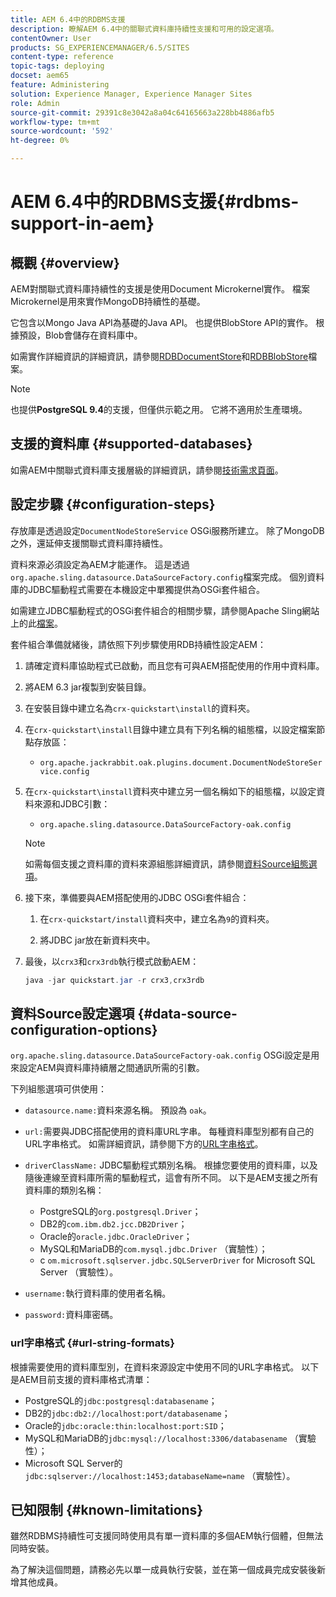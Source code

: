 ```yaml
---
title: AEM 6.4中的RDBMS支援
description: 瞭解AEM 6.4中的關聯式資料庫持續性支援和可用的設定選項。
contentOwner: User
products: SG_EXPERIENCEMANAGER/6.5/SITES
content-type: reference
topic-tags: deploying
docset: aem65
feature: Administering
solution: Experience Manager, Experience Manager Sites
role: Admin
source-git-commit: 29391c8e3042a8a04c64165663a228bb4886afb5
workflow-type: tm+mt
source-wordcount: '592'
ht-degree: 0%

---
```


# AEM 6.4中的RDBMS支援{#rdbms-support-in-aem}

## 概觀 {#overview}

AEM對關聯式資料庫持續性的支援是使用Document Microkernel實作。 檔案Microkernel是用來實作MongoDB持續性的基礎。

它包含以Mongo Java API為基礎的Java API。 也提供BlobStore API的實作。 根據預設，Blob會儲存在資料庫中。

如需實作詳細資訊的詳細資訊，請參閱[RDBDocumentStore](https://jackrabbit.apache.org/oak/docs/apidocs/org/apache/jackrabbit/oak/plugins/document/rdb/RDBDocumentStore.html)和[RDBBlobStore](https://jackrabbit.apache.org/oak/docs/apidocs/org/apache/jackrabbit/oak/plugins/document/rdb/RDBBlobStore.html)檔案。

>[!NOTE]
>
>也提供&#x200B;**PostgreSQL 9.4**&#x200B;的支援，但僅供示範之用。 它將不適用於生產環境。

## 支援的資料庫 {#supported-databases}

如需AEM中關聯式資料庫支援層級的詳細資訊，請參閱[技術需求頁面](/help/sites-deploying/technical-requirements.md)。

## 設定步驟 {#configuration-steps}

存放庫是透過設定`DocumentNodeStoreService` OSGi服務所建立。 除了MongoDB之外，還延伸支援關聯式資料庫持續性。

資料來源必須設定為AEM才能運作。 這是透過`org.apache.sling.datasource.DataSourceFactory.config`檔案完成。 個別資料庫的JDBC驅動程式需要在本機設定中單獨提供為OSGi套件組合。

如需建立JDBC驅動程式的OSGi套件組合的相關步驟，請參閱Apache Sling網站上的此[檔案](https://sling.apache.org/documentation/bundles/datasource-providers.html#convert-driver-jars-to-bundle)。

套件組合準備就緒後，請依照下列步驟使用RDB持續性設定AEM：

1. 請確定資料庫協助程式已啟動，而且您有可與AEM搭配使用的作用中資料庫。
1. 將AEM 6.3 jar複製到安裝目錄。
1. 在安裝目錄中建立名為`crx-quickstart\install`的資料夾。
1. 在`crx-quickstart\install`目錄中建立具有下列名稱的組態檔，以設定檔案節點存放區：

   * `org.apache.jackrabbit.oak.plugins.document.DocumentNodeStoreService.config`

1. 在`crx-quickstart\install`資料夾中建立另一個名稱如下的組態檔，以設定資料來源和JDBC引數：

   * `org.apache.sling.datasource.DataSourceFactory-oak.config`

   >[!NOTE]
   >
   >如需每個支援之資料庫的資料來源組態詳細資訊，請參閱[資料Source組態選項](/help/sites-deploying/rdbms-support-in-aem.md#data-source-configuration-options)。

1. 接下來，準備要與AEM搭配使用的JDBC OSGi套件組合：

   1. 在`crx-quickstart/install`資料夾中，建立名為`9`的資料夾。

   1. 將JDBC jar放在新資料夾中。

1. 最後，以`crx3`和`crx3rdb`執行模式啟動AEM：

   ```java
   java -jar quickstart.jar -r crx3,crx3rdb
   ```

## 資料Source設定選項 {#data-source-configuration-options}

`org.apache.sling.datasource.DataSourceFactory-oak.config` OSGi設定是用來設定AEM與資料庫持續層之間通訊所需的引數。

下列組態選項可供使用：

* `datasource.name:`資料來源名稱。 預設為 `oak`。

* `url:`需要與JDBC搭配使用的資料庫URL字串。 每種資料庫型別都有自己的URL字串格式。 如需詳細資訊，請參閱下方的[URL字串格式](/help/sites-deploying/rdbms-support-in-aem.md#url-string-formats)。

* `driverClassName:` JDBC驅動程式類別名稱。 根據您要使用的資料庫，以及隨後連線至資料庫所需的驅動程式，這會有所不同。 以下是AEM支援之所有資料庫的類別名稱：

   * PostgreSQL的`org.postgresql.Driver`；
   * DB2的`com.ibm.db2.jcc.DB2Driver`；
   * Oracle的`oracle.jdbc.OracleDriver`；
   * MySQL和MariaDB的`com.mysql.jdbc.Driver` （實驗性）；
   * c `om.microsoft.sqlserver.jdbc.SQLServerDriver` for Microsoft SQL Server （實驗性）。

* `username:`執行資料庫的使用者名稱。

* `password:`資料庫密碼。

### url字串格式 {#url-string-formats}

根據需要使用的資料庫型別，在資料來源設定中使用不同的URL字串格式。 以下是AEM目前支援的資料庫格式清單：

* PostgreSQL的`jdbc:postgresql:databasename`；
* DB2的`jdbc:db2://localhost:port/databasename`；
* Oracle的`jdbc:oracle:thin:localhost:port:SID`；
* MySQL和MariaDB的`jdbc:mysql://localhost:3306/databasename` （實驗性）；
* Microsoft SQL Server的`jdbc:sqlserver://localhost:1453;databaseName=name` （實驗性）。

## 已知限制 {#known-limitations}

雖然RDBMS持續性可支援同時使用具有單一資料庫的多個AEM執行個體，但無法同時安裝。

為了解決這個問題，請務必先以單一成員執行安裝，並在第一個成員完成安裝後新增其他成員。
